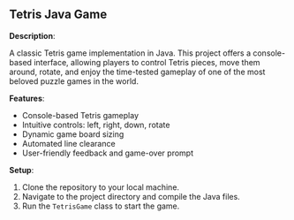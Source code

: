 ## Tetris Java Game

**Description**:

A classic Tetris game implementation in Java. This project offers a console-based interface, allowing players to control Tetris pieces, move them around, rotate, and enjoy the time-tested gameplay of one of the most beloved puzzle games in the world.

**Features**:

- Console-based Tetris gameplay
- Intuitive controls: left, right, down, rotate
- Dynamic game board sizing
- Automated line clearance
- User-friendly feedback and game-over prompt

**Setup**:

1. Clone the repository to your local machine.
2. Navigate to the project directory and compile the Java files.
3. Run the `TetrisGame` class to start the game.
